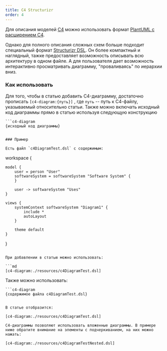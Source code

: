 ```yaml
---
title: C4 Structurizr
order: 4
---
```


Для описания моделей [C4](https://c4model.com/) можно использовать формат [PlantUML с расширением C4](https://github.com/plantuml-stdlib/C4-PlantUML).

Однако для полного описания сложных схем больше подходит специальный формат [Structurizr DSL](https://structurizr.com/). Он более компактный и наглядный, тажке предоставляет возможность описывать всю архитектуру в одном файле. А для пользователя дает возможность интерактивно просматривать диаграмму, "проваливаясь" по иерархии вниз.

### Как использовать

Для того, чтобы в статью добавить C4-диаграмму, достаточно прописать `[c4-diagram:{путь}]` , где `путь` -- путь к С4-файлу, указываемый относительно статьи.
Также можно включать исходный код диаграммы прямо в статью используя следующую конструкцию

```
```c4-diagram
{исходный код диаграммы}
```
```

### Пример

Есть файл `c4DiagramTest.dsl` с содержимым:

```
workspace {

    model {
        user = person "User"
        softwareSystem = softwareSystem "Software System" {
        }

        user -> softwareSystem "Uses"
    }

    views {
        systemContext softwareSystem "Diagram1" {
            include *
            autoLayout
        }

        theme default
    }

}
```

При добавлении в статью можно использовать:

```md
[c4-diagram:./resources/c4DiagramTest.dsl]
```

Также можно использовать:

```
```c4-diagram
{содержимое файла c4DiagramTest.dsl}
```
```

В статье отобразится:

[c4-diagram:./resources/c4DiagramTest.dsl]

C4-диаграммы позволяют использовать вложенные диаграммы. В примере ниже обратите внимание на элементы с подчеркиванием, на них можно нажать:

[c4-diagram:./resources/c4DiagramTestNested.dsl]